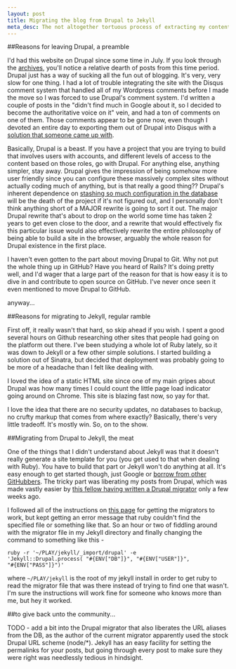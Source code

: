 ```yaml
---
layout: post
title: Migrating the blog from Drupal to Jekyll
meta_desc: The not altogether tortuous process of extracting my content from Drupal and migrating it to Jekyll, the static site generator.
---
```

##Reasons for leaving Drupal, a preamble

I'd had this website on Drupal since some time in July.  If you look through the [archives](http://ignoredbydinosaurs.com/archive/), you'll notice a relative dearth of posts from this time period.  Drupal just has a way of sucking all the fun out of blogging.  It's very, very slow for one thing.  I had a lot of trouble integrating the site with the Disqus comment system that handled all of my Wordpress comments before I made the move so I was forced to use Drupal's comment system.  I'd written a couple of posts in the "didn't find much in Google about it, so I decided to become the authoritative voice on it" vein, and had a ton of comments on one of them.  Those comments appear to be gone now, even though I devoted an entire day to exporting them out of Drupal into Disqus with a [solution that someone came up with](http://drupal.org/node/269010 "Migrate from Drupal comment.module to Disqus comments | drupal.org").

Basically, Drupal is a beast.  If you have a project that you are trying to build that involves users with accounts, and different levels of access to the content based on those roles, go with Drupal.  For anything else, anything simpler, stay away.  Drupal gives the impression of being somehow more user friendly since you can configure these massively complex sites without actually coding much of anything, but is that really a good thing??  Drupal's inherent dependence on [stashing so much configuration in the database](http://developmentseed.org/blog/2009/jul/09/development-staging-production-workflow-problem-drupal "The Development -&gt; Staging -&gt; Production Workflow Problem in Drupal | Development Seed") will be the death of the project if it's not figured out, and I personally don't think anything short of a MAJOR rewrite is going to sort it out.  The major Drupal rewrite that's about to drop on the world some time has taken 2 years to get even close to the door, and a rewrite that would effectively fix this particular issue would also effectively rewrite the entire philosophy of being able to build a site in the browser, arguably the whole reason for Drupal existence in the first place.

I haven't even gotten to the part about moving Drupal to Git.  Why not put the whole thing up in GitHub?  Have you heard of Rails?  It's doing pretty well, and I'd wager that a large part of the reason for that is how easy it is to dive in and contribute to open source on GitHub.  I've never once seen it even mentioned to move Drupal to GitHub.

anyway...

##Reasons for migrating to Jekyll, regular ramble

First off, it really wasn't that hard, so skip ahead if you wish.  I spent a good several hours on Github researching other sites that people had going on the platform out there.  I've been studying a whole lot of Ruby lately, so it was down to Jekyll or a few other simple solutions.  I started building a solution out of Sinatra, but decided that deployment was probably going to be more of a headache than I felt like dealing with.

I loved the idea of a static HTML site since one of my main gripes about Drupal was how many times I could count the little page load indicator going around on Chrome.  This site is blazing fast now, so yay for that.

I love the idea that there are no security updates, no databases to backup, no crufty markup that comes from where exactly?  Basically, there's very little tradeoff.  It's mostly win.  So, on to the show.

##Migrating from Drupal to Jekyll, the meat

One of the things that I didn't understand about Jekyll was that it doesn't really generate a site template for you (you get used to that when dealing with Ruby).  You have to build that part or Jekyll won't do anything at all.  It's easy enough to get started though, just Google or [borrow from other GitHubbers](https://github.com/mojombo/jekyll/wiki/Sites).  The tricky part was liberating my posts from Drupal, which was made vastly easier by [this fellow having written a Drupal migrator](https://github.com/mattdipasquale/jekyll/blob/master/lib/jekyll/migrators/drupal.rb) only a few weeks ago.

I followed all of the instructions on [this page](https://github.com/mojombo/jekyll/wiki/Blog-Migrations) for getting the migrators to work, but kept getting an error message that ruby couldn't find the specified file or something like that.  So an hour or two of fiddling around with the migrator file in my Jekyll directory and finally changing the command to something like this -

<code>ruby -r '~/PLAY/jekyll/_import/drupal' -e 'Jekyll::Drupal.process( "#{ENV["DB"]}", "#{ENV["USER"]}", "#{ENV["PASS"]}")'</code>


where <code>~/PLAY/jekyll</code> is the root of my jekyll install in order to get ruby to read the migrator file that was there instead of trying to find one that wasn't.  I'm sure the instructions will work fine for someone who knows more than me, but hey it worked.

##to give back unto the community...

TODO - add a bit into the Drupal migrator that also liberates the URL aliases from the DB, as the author of the current migrator apparently used the stock Drupal URL scheme (node/\*).  Jekyll has an easy facility for setting the permalinks for your posts, but going through every post to make sure they were right was needlessly tedious in hindsight.